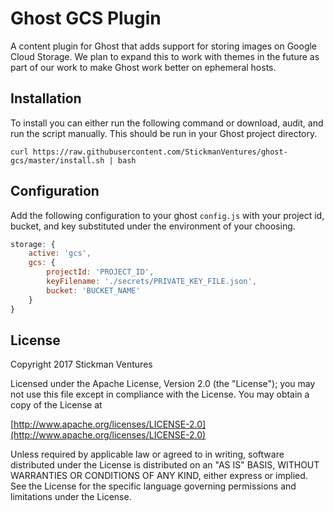 # Ghost GCS Plugin

A content plugin for Ghost that adds support for storing images on Google Cloud
Storage. We plan to expand this to work with themes in the future as part of
our work to make Ghost work better on ephemeral hosts.

## Installation

To install you can either run the following command or download, audit, and
run the script manually. This should be run in your Ghost project directory.

```shell
curl https://raw.githubusercontent.com/StickmanVentures/ghost-gcs/master/install.sh | bash
```

## Configuration

Add the following configuration to your ghost `config.js` with your project id,
bucket, and key substituted under the environment of your choosing.

```javascript
storage: {
    active: 'gcs',
    gcs: {
        projectId: 'PROJECT_ID',
        keyFilename: './secrets/PRIVATE_KEY_FILE.json',
        bucket: 'BUCKET_NAME'
    }
}
```

## License

Copyright 2017 Stickman Ventures

Licensed under the Apache License, Version 2.0 (the "License");
you may not use this file except in compliance with the License.
You may obtain a copy of the License at

[http://www.apache.org/licenses/LICENSE-2.0](http://www.apache.org/licenses/LICENSE-2.0)

Unless required by applicable law or agreed to in writing, software
distributed under the License is distributed on an "AS IS" BASIS,
WITHOUT WARRANTIES OR CONDITIONS OF ANY KIND, either express or implied.
See the License for the specific language governing permissions and
limitations under the License.
